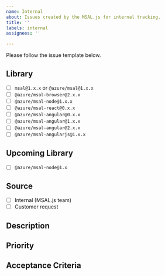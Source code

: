 ```yaml
---
name: Internal
about: Issues created by the MSAL.js for internal tracking.
title: ''
labels: internal
assignees: ''

---
```


Please follow the issue template below. 

## Library
- [ ] `msal@1.x.x` or `@azure/msal@1.x.x`
- [ ] `@azure/msal-browser@2.x.x`
- [ ] `@azure/msal-node@1.x.x`
- [ ] `@azure/msal-react@0.x.x`
- [ ] `@azure/msal-angular@0.x.x`
- [ ] `@azure/msal-angular@1.x.x`
- [ ] `@azure/msal-angular@2.x.x`
- [ ] `@azure/msal-angularjs@1.x.x`

## Upcoming Library
- [ ] `@azure/msal-node@1.x`

## Source
- [ ] Internal (MSAL.js team)
- [ ] Customer request

## Description

## Priority

## Acceptance Criteria

